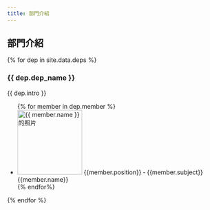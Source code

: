 ```yaml
---
title: 部門介紹
---
```


## 部門介紹

{% for dep in site.data.deps %}
### {{ dep.dep_name }}

{{ dep.intro }}

<ul class="member">
{% for member in dep.member %}
	<li>
		<img src="{{ member.img }}" alt="{{ member.name }}的照片" width="150">
		{{member.position}} &dash; {{member.subject}} {{member.name}}
	</li>
{% endfor%}
</ul>

<!--
	<a href="{{ item.link }}">
		<img src="/images/icons/{{ item.image }}" alt="{{ item.name }}的 icon" width="50" height="50" >
		{{ item.name }}
	</a>

-->
{% endfor %}
